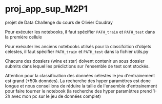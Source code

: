 # proj_app_sup_M2P1
projet de Data Challenge du cours de Olivier Coudray

Pour exécuter les notebooks, il faut spécifier `PATH_train` et `PATH_test` dans la première cellule

Pour exécuter les anciens notebooks utilsés pour la classifcition d'objets célestes, il faut spécifier `PATH_train` et `PATH_test` dans la fichier utils.py

Chacuns des dossiers (wine et star) doivent contenir un sous dossier submits dans lequel les prédictions sur l'ensemble de test sont stockés.

Attention pour la classification des données célestes le jeu d'entrainement est grand (+50k données). La recherche des hyper paramètres est donc longue et nous conseillons de réduire la taille de l'ensemble d'entrainement pour faire tourner le notebook (la recherche des hyper paramètres prend 1-2h avec mon pc sur le jeu de données complet)